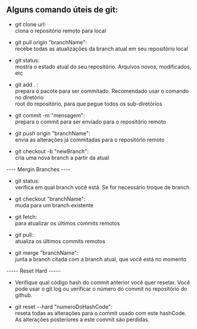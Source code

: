 ## Alguns comando úteis de git:

- git clone url:  
clona o repositório remoto para local  
  
- git pull origin "branchName":  
recebe todas as atualizações da branch atual em seu repositório local  
  
- git status:  
mostra o estado atual do seu repositório. Arquivos novos, modificados, etc  
  
- git add . :  
prepara o pacote para ser commitado. Recomendado usar o comando no diretório  
root do repositório, para que pegue todos os sub-diretórios  
  
- git commit -m "mensagem":  
prepara o commit para ser enviado para o repositório remoto  
  
- git push origin "branchName":  
envia as alterações já commitadas para o repositório remoto  
  
- git checkout -b "newBranch":  
cria uma nova branch a partir da atual  
  
---- Mergin Branches ----  
- git status:  
verifica em qual branch você está. Se for necessário troque de branch  
  
- git checkout "branchName":  
muda para um branch existente  
  
- git fetch:  
para atualizar os últimos commits remotos  
  
- git pull:  
atualiza os últimos commits remotos  
  
- git merge "branchName":  
junta a branch citada com a branch atual, que você está no momento  
  
----- Reset Hard -----  
- Verifique qual código hash do commit anterior você quer resetar. Você  
pode usar o git log ou verificar o número do commit no repositório do  
github.  
  
- git reset --hard "numeroDoHashCode":  
reseta todas as alterações para o commit usado com este hashCode.  
As alterações posteriores a este commit são perdidas.
